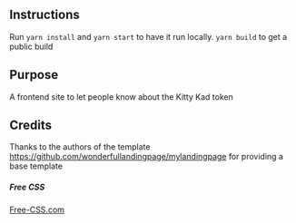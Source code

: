 ## Instructions

Run `yarn install` and `yarn start` to have it run locally. `yarn build` to get a public build

## Purpose

A frontend site to let people know about the Kitty Kad token

## Credits

Thanks to the authors of the template https://github.com/wonderfullandingpage/mylandingpage for providing a base template

##### Free CSS

<a href="https://www.free-css.com/assets/files/free-css-templates/preview/page234/interact/">Free-CSS.com </a>
